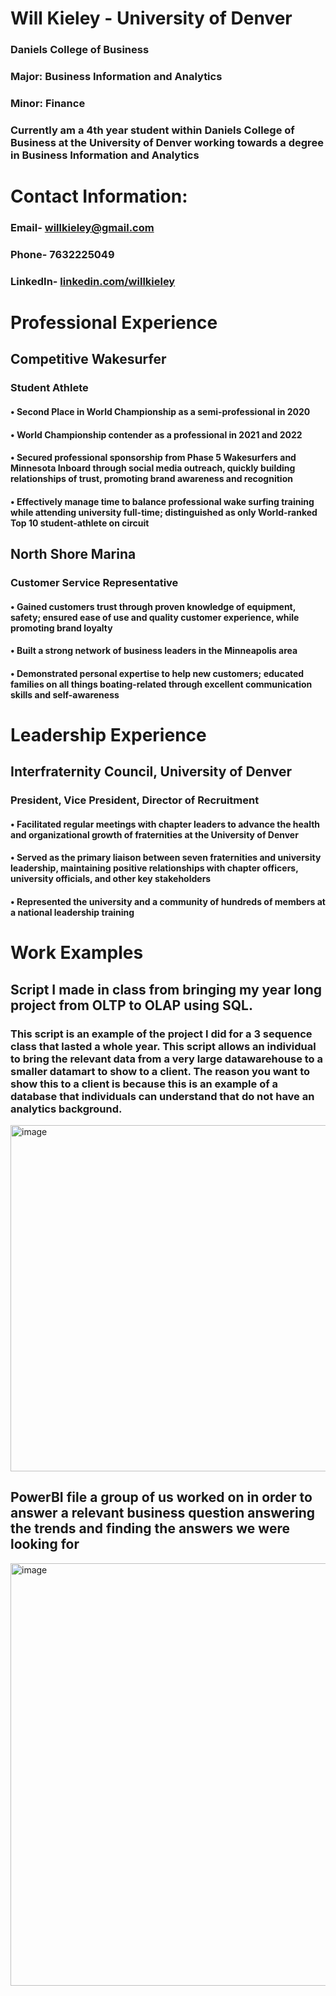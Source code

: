 # Will Kieley - University of Denver
### Daniels College of Business
### Major: Business Information and Analytics
### Minor: Finance

### Currently am a 4th year student within Daniels College of Business at the University of Denver working towards a degree in Business Information and Analytics

# Contact Information:
### Email- willkieley@gmail.com 
### Phone- 7632225049
### LinkedIn- [linkedin.com/willkieley](https://www.linkedin.com/in/willkieley/)

# Professional Experience
## Competitive Wakesurfer
### Student Athlete
#### •	Second Place in World Championship as a semi-professional in 2020
#### •	World Championship contender as a professional in 2021 and 2022
#### •	Secured professional sponsorship from Phase 5 Wakesurfers and Minnesota Inboard through social media outreach, quickly building relationships of trust, promoting brand awareness and recognition
#### •	Effectively manage time to balance professional wake surfing training while attending university full-time; distinguished as only World-ranked Top 10 student-athlete on circuit

## North Shore Marina
### Customer Service Representative
#### •	Gained customers trust through proven knowledge of equipment, safety; ensured ease of use and quality customer experience, while promoting brand loyalty
#### •	Built a strong network of business leaders in the Minneapolis area
#### •	Demonstrated personal expertise to help new customers; educated families on all things boating-related through excellent communication skills and self-awareness

# Leadership Experience
## Interfraternity Council, University of Denver
### President, Vice President, Director of Recruitment
#### •	Facilitated regular meetings with chapter leaders to advance the health and organizational growth of fraternities at the University of Denver
#### •	Served as the primary liaison between seven fraternities and university leadership, maintaining positive relationships with chapter officers, university officials, and other key stakeholders
#### •	Represented the university and a community of hundreds of members at a national leadership training

# Work Examples
## Script I made in class from bringing my year long project from OLTP to OLAP using SQL.
### This script is an example of the project I did for a 3 sequence class that lasted a whole year. This script allows an individual to bring the relevant data from a very large datawarehouse to a smaller datamart to show to a client. The reason you want to show this to a client is because this is an example of a database that individuals can understand that do not have an analytics background.
<img width="554" alt="image" src="https://user-images.githubusercontent.com/118484311/202952138-f3cc1f02-3cf2-4f1f-b6f5-bf33b25acb39.png">

## PowerBI file a group of us worked on in order to answer a relevant business question answering the trends and finding the answers we were looking for
<img width="676" alt="image" src="https://user-images.githubusercontent.com/118484311/202952557-50fdd1b1-951f-4714-bb2f-8c4ca5ab5054.png">

